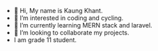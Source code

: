 - 👋 Hi, My name is Kaung Khant.
- 👀 I’m interested in coding and cycling.
- 🌱 I’m currently learning MERN stack and laravel.
- 💞️ I’m looking to collaborate my projects.
- I am grade 11 student.

<!---
Kaung-Khant00/Kaung-Khant00 is a ✨ special ✨ repository because its `README.md` (this file) appears on your GitHub profile.
You can click the Preview link to take a look at your changes.
--->
